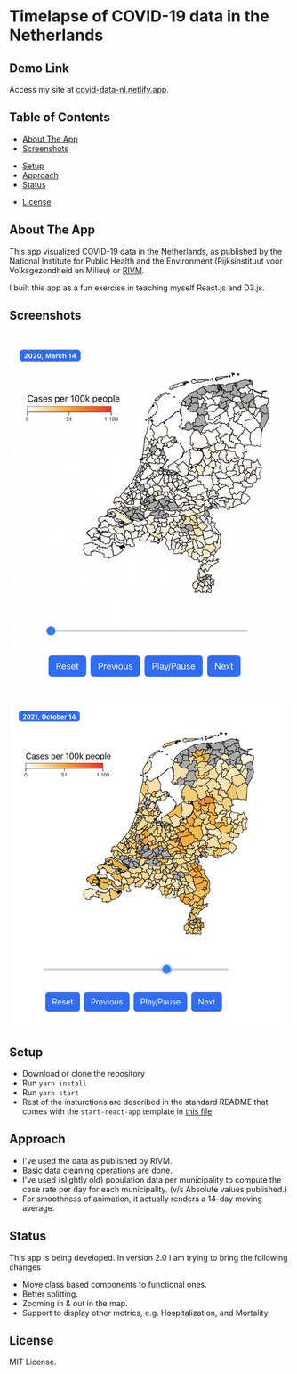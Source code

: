 # Timelapse of COVID-19 data in the Netherlands

## Demo Link

Access my site at [covid-data-nl.netlify.app](https://covid-data-nl.netlify.app/).

## Table of Contents

- [About The App](#about-the-app)
- [Screenshots](#screenshots)
<!-- - [Technologies](#technologies) -->
- [Setup](#setup)
- [Approach](#approach)
- [Status](#status)
<!-- - [Credits](#credits) -->
- [License](#license)

## About The App

This app visualized COVID-19 data in the Netherlands, as published by the National Institute for Public Health and the Environment (Rijksinstituut voor Volksgezondheid en Milieu) or [RIVM](https://www.rivm.nl/).

I built this app as a fun exercise in teaching myself React.js and D3.js.

## Screenshots

![alt text](public/Screenshot_1.png "Screenshot 1")
![alt text](public/Screenshot_2.png "Screenshot 2")

## Setup

- Download or clone the repository
- Run `yarn install`
- Run `yarn start`
- Rest of the insturctions are described in the standard README that comes with the `start-react-app` template in [this file](README.old.md)

## Approach

- I've used the data as published by RIVM.
- Basic data cleaning operations are done.
- I've used (slightly old) population data per municipality to compute the case rate per day for each municipality. (v/s Absolute values published.)
- For smoothness of animation, it actually renders a 14-day moving average.

## Status

This app is being developed. In version 2.0 I am trying to bring the following changes

- Move class based components to functional ones.
- Better splitting.
- Zooming in & out in the map.
- Support to display other metrics, e.g. Hospitalization, and Mortality.

## License

MIT License.
